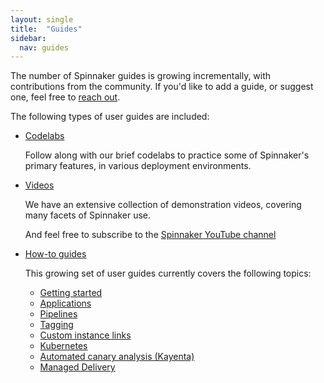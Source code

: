 ```yaml
---
layout: single
title:  "Guides"
sidebar:
  nav: guides
---
```


The number of Spinnaker guides is growing incrementally, with contributions
from the community. If you'd like to add a guide, or suggest one, feel free to
[reach out](https://github.com/spinnaker/spinnaker.github.io/issues/).

The following types of user guides are included:

* [Codelabs](/guides/tutorials/codelabs/)

  Follow along with our brief codelabs to practice some of Spinnaker's primary
  features, in various deployment environments.

* [Videos](/guides/tutorials/videos/)

  We have an extensive collection of demonstration videos, covering many facets
  of Spinnaker use.

  And feel free to subscribe to the [Spinnaker YouTube
  channel](https://www.youtube.com/channel/UCcxQbw8kT1-FRhFhO2QCetg)

* [How-to guides](/guides/user/)

  This growing set of user guides currently covers the following topics:

  - [Getting started](/guides/user/get-started/)
  - [Applications](/guides/user/applications)
  - [Pipelines](/guides/user/pipeline/)
  - [Tagging](/guides/user/tagging/)
  - [Custom instance links](/guides/user/instance-links/)
  - [Kubernetes](/guides/user/kubernetes-v2/deploy-manifest/)
  - [Automated canary analysis \(Kayenta\)](/guides/user/canary/)
  - [Managed Delivery](/guides/user/managed-delivery/)
